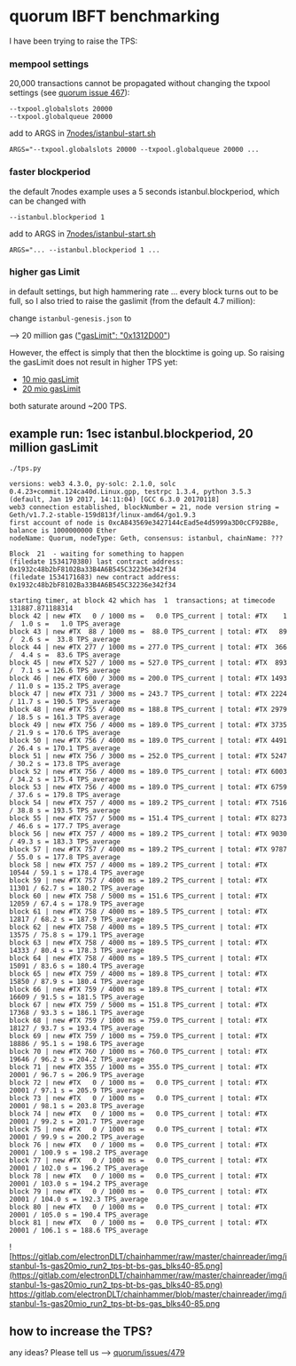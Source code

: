 # quorum IBFT benchmarking

I have been trying to raise the TPS:

### mempool settings
20,000 transactions cannot be propagated without changing the txpool settings (see [quorum issue 467](https://github.com/jpmorganchase/quorum/issues/467#issuecomment-412536373)):

    --txpool.globalslots 20000 
    --txpool.globalqueue 20000

add to ARGS in [7nodes/istanbul-start.sh](https://github.com/jpmorganchase/quorum-examples/blob/32e7c8d98a6bcf55e4fd74f84192fd9c2cb69487/examples/7nodes/istanbul-start.sh#L20)
```
ARGS="--txpool.globalslots 20000 --txpool.globalqueue 20000 ...
```

### faster blockperiod
the default 7nodes example uses a 5 seconds istanbul.blockperiod, which can be changed with

    --istanbul.blockperiod 1

add to ARGS in [7nodes/istanbul-start.sh](https://github.com/jpmorganchase/quorum-examples/blob/32e7c8d98a6bcf55e4fd74f84192fd9c2cb69487/examples/7nodes/istanbul-start.sh#L20)
```
ARGS="... --istanbul.blockperiod 1 ...
```

### higher gas Limit
in default settings, but high hammering rate ... every block turns out to be full, so I also tried to raise the gaslimit (from the default 4.7 million):

change `istanbul-genesis.json` to 

--> 20 million gas (["gasLimit": "0x1312D00"](https://github.com/jpmorganchase/quorum-examples/blob/0ccd3eab85e65b73078ecc11ce85dea7459be7ca/examples/7nodes/istanbul-genesis.json#L51))

However, the effect is simply that then the blocktime is going up. So raising the gasLimit does not result in higher TPS yet:

* [10 mio gasLimit](https://gitlab.com/electronDLT/chainhammer/blob/master/chainreader/img/istanbul-1s-gas10mio_run2_tps-bt-bs-gas_blks20-90.png)
* [20 mio gasLimit](https://gitlab.com/electronDLT/chainhammer/blob/master/chainreader/img/istanbul-1s-gas20mio_run2_tps-bt-bs-gas_blks40-85.png)

both saturate around ~200 TPS.

## example run: 1sec istanbul.blockperiod, 20 million gasLimit

```
./tps.py 

versions: web3 4.3.0, py-solc: 2.1.0, solc 0.4.23+commit.124ca40d.Linux.gpp, testrpc 1.3.4, python 3.5.3 (default, Jan 19 2017, 14:11:04) [GCC 6.3.0 20170118]
web3 connection established, blockNumber = 21, node version string =  Geth/v1.7.2-stable-159d813f/linux-amd64/go1.9.3
first account of node is 0xcA843569e3427144cEad5e4d5999a3D0cCF92B8e, balance is 1000000000 Ether
nodeName: Quorum, nodeType: Geth, consensus: istanbul, chainName: ???

Block  21  - waiting for something to happen
(filedate 1534170380) last contract address: 0x1932c48b2bF8102Ba33B4A6B545C32236e342f34
(filedate 1534171683) new contract address: 0x1932c48b2bF8102Ba33B4A6B545C32236e342f34

starting timer, at block 42 which has  1  transactions; at timecode 131887.871188314
block 42 | new #TX   0 / 1000 ms =   0.0 TPS_current | total: #TX    1 /  1.0 s =   1.0 TPS_average
block 43 | new #TX  88 / 1000 ms =  88.0 TPS_current | total: #TX   89 /  2.6 s =  33.8 TPS_average
block 44 | new #TX 277 / 1000 ms = 277.0 TPS_current | total: #TX  366 /  4.4 s =  83.6 TPS_average
block 45 | new #TX 527 / 1000 ms = 527.0 TPS_current | total: #TX  893 /  7.1 s = 126.6 TPS_average
block 46 | new #TX 600 / 3000 ms = 200.0 TPS_current | total: #TX 1493 / 11.0 s = 135.2 TPS_average
block 47 | new #TX 731 / 3000 ms = 243.7 TPS_current | total: #TX 2224 / 11.7 s = 190.5 TPS_average
block 48 | new #TX 755 / 4000 ms = 188.8 TPS_current | total: #TX 2979 / 18.5 s = 161.3 TPS_average
block 49 | new #TX 756 / 4000 ms = 189.0 TPS_current | total: #TX 3735 / 21.9 s = 170.6 TPS_average
block 50 | new #TX 756 / 4000 ms = 189.0 TPS_current | total: #TX 4491 / 26.4 s = 170.1 TPS_average
block 51 | new #TX 756 / 3000 ms = 252.0 TPS_current | total: #TX 5247 / 30.2 s = 173.8 TPS_average
block 52 | new #TX 756 / 4000 ms = 189.0 TPS_current | total: #TX 6003 / 34.2 s = 175.4 TPS_average
block 53 | new #TX 756 / 4000 ms = 189.0 TPS_current | total: #TX 6759 / 37.6 s = 179.8 TPS_average
block 54 | new #TX 757 / 4000 ms = 189.2 TPS_current | total: #TX 7516 / 38.8 s = 193.5 TPS_average
block 55 | new #TX 757 / 5000 ms = 151.4 TPS_current | total: #TX 8273 / 46.6 s = 177.7 TPS_average
block 56 | new #TX 757 / 4000 ms = 189.2 TPS_current | total: #TX 9030 / 49.3 s = 183.3 TPS_average
block 57 | new #TX 757 / 4000 ms = 189.2 TPS_current | total: #TX 9787 / 55.0 s = 177.8 TPS_average
block 58 | new #TX 757 / 4000 ms = 189.2 TPS_current | total: #TX 10544 / 59.1 s = 178.4 TPS_average
block 59 | new #TX 757 / 4000 ms = 189.2 TPS_current | total: #TX 11301 / 62.7 s = 180.2 TPS_average
block 60 | new #TX 758 / 5000 ms = 151.6 TPS_current | total: #TX 12059 / 67.4 s = 178.9 TPS_average
block 61 | new #TX 758 / 4000 ms = 189.5 TPS_current | total: #TX 12817 / 68.2 s = 187.9 TPS_average
block 62 | new #TX 758 / 4000 ms = 189.5 TPS_current | total: #TX 13575 / 75.8 s = 179.1 TPS_average
block 63 | new #TX 758 / 4000 ms = 189.5 TPS_current | total: #TX 14333 / 80.4 s = 178.3 TPS_average
block 64 | new #TX 758 / 4000 ms = 189.5 TPS_current | total: #TX 15091 / 83.6 s = 180.4 TPS_average
block 65 | new #TX 759 / 4000 ms = 189.8 TPS_current | total: #TX 15850 / 87.9 s = 180.4 TPS_average
block 66 | new #TX 759 / 4000 ms = 189.8 TPS_current | total: #TX 16609 / 91.5 s = 181.5 TPS_average
block 67 | new #TX 759 / 5000 ms = 151.8 TPS_current | total: #TX 17368 / 93.3 s = 186.1 TPS_average
block 68 | new #TX 759 / 1000 ms = 759.0 TPS_current | total: #TX 18127 / 93.7 s = 193.4 TPS_average
block 69 | new #TX 759 / 1000 ms = 759.0 TPS_current | total: #TX 18886 / 95.1 s = 198.6 TPS_average
block 70 | new #TX 760 / 1000 ms = 760.0 TPS_current | total: #TX 19646 / 96.2 s = 204.2 TPS_average
block 71 | new #TX 355 / 1000 ms = 355.0 TPS_current | total: #TX 20001 / 96.7 s = 206.9 TPS_average
block 72 | new #TX   0 / 1000 ms =   0.0 TPS_current | total: #TX 20001 / 97.1 s = 205.9 TPS_average
block 73 | new #TX   0 / 1000 ms =   0.0 TPS_current | total: #TX 20001 / 98.1 s = 203.8 TPS_average
block 74 | new #TX   0 / 1000 ms =   0.0 TPS_current | total: #TX 20001 / 99.2 s = 201.7 TPS_average
block 75 | new #TX   0 / 1000 ms =   0.0 TPS_current | total: #TX 20001 / 99.9 s = 200.2 TPS_average
block 76 | new #TX   0 / 1000 ms =   0.0 TPS_current | total: #TX 20001 / 100.9 s = 198.2 TPS_average
block 77 | new #TX   0 / 1000 ms =   0.0 TPS_current | total: #TX 20001 / 102.0 s = 196.2 TPS_average
block 78 | new #TX   0 / 1000 ms =   0.0 TPS_current | total: #TX 20001 / 103.0 s = 194.2 TPS_average
block 79 | new #TX   0 / 1000 ms =   0.0 TPS_current | total: #TX 20001 / 104.0 s = 192.3 TPS_average
block 80 | new #TX   0 / 1000 ms =   0.0 TPS_current | total: #TX 20001 / 105.0 s = 190.4 TPS_average
block 81 | new #TX   0 / 1000 ms =   0.0 TPS_current | total: #TX 20001 / 106.1 s = 188.6 TPS_average
```

![https://gitlab.com/electronDLT/chainhammer/raw/master/chainreader/img/istanbul-1s-gas20mio_run2_tps-bt-bs-gas_blks40-85.png](https://gitlab.com/electronDLT/chainhammer/raw/master/chainreader/img/istanbul-1s-gas20mio_run2_tps-bt-bs-gas_blks40-85.png)  
https://gitlab.com/electronDLT/chainhammer/blob/master/chainreader/img/istanbul-1s-gas20mio_run2_tps-bt-bs-gas_blks40-85.png

## how to increase the TPS?

any ideas? Please tell us --> [quorum/issues/479](https://github.com/jpmorganchase/quorum/issues/479)
